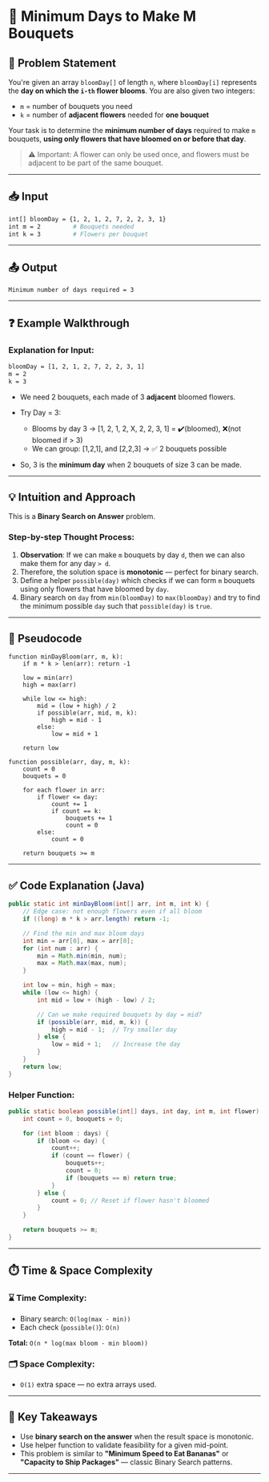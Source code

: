 # 🌸 Minimum Days to Make M Bouquets

## 🧾 Problem Statement

You're given an array `bloomDay[]` of length `n`, where `bloomDay[i]` represents the **day on which the `i-th` flower blooms**. You are also given two integers:

* `m` = number of bouquets you need
* `k` = number of **adjacent flowers** needed for **one bouquet**

Your task is to determine the **minimum number of days** required to make `m` bouquets, **using only flowers that have bloomed on or before that day**.

> ⚠️ Important: A flower can only be used once, and flowers must be adjacent to be part of the same bouquet.

---

## 📥 Input

```bash
int[] bloomDay = {1, 2, 1, 2, 7, 2, 2, 3, 1}
int m = 2         # Bouquets needed
int k = 3         # Flowers per bouquet
```

---

## 📤 Output

```
Minimum number of days required = 3
```

---

## ❓ Example Walkthrough

### Explanation for Input:

```bash
bloomDay = [1, 2, 1, 2, 7, 2, 2, 3, 1]
m = 2
k = 3
```

* We need 2 bouquets, each made of 3 **adjacent** bloomed flowers.
* Try Day = 3:

  * Blooms by day 3 → \[1, 2, 1, 2, X, 2, 2, 3, 1] = ✔️(bloomed), ❌(not bloomed if > 3)
  * We can group: \[1,2,1], and \[2,2,3] → ✅ 2 bouquets possible
* So, 3 is the **minimum day** when 2 bouquets of size 3 can be made.

---

## 💡 Intuition and Approach

This is a **Binary Search on Answer** problem.

### Step-by-step Thought Process:

1. **Observation**: If we can make `m` bouquets by day `d`, then we can also make them for any day `> d`.
2. Therefore, the solution space is **monotonic** — perfect for binary search.
3. Define a helper `possible(day)` which checks if we can form `m` bouquets using only flowers that have bloomed by `day`.
4. Binary search on `day` from `min(bloomDay)` to `max(bloomDay)` and try to find the minimum possible `day` such that `possible(day)` is `true`.

---

## 🔢 Pseudocode

```text
function minDayBloom(arr, m, k):
    if m * k > len(arr): return -1

    low = min(arr)
    high = max(arr)

    while low <= high:
        mid = (low + high) / 2
        if possible(arr, mid, m, k):
            high = mid - 1
        else:
            low = mid + 1

    return low
```

```text
function possible(arr, day, m, k):
    count = 0
    bouquets = 0

    for each flower in arr:
        if flower <= day:
            count += 1
            if count == k:
                bouquets += 1
                count = 0
        else:
            count = 0

    return bouquets >= m
```

---

## ✅ Code Explanation (Java)

```java
public static int minDayBloom(int[] arr, int m, int k) {
    // Edge case: not enough flowers even if all bloom
    if ((long) m * k > arr.length) return -1;

    // Find the min and max bloom days
    int min = arr[0], max = arr[0];
    for (int num : arr) {
        min = Math.min(min, num);
        max = Math.max(max, num);
    }

    int low = min, high = max;
    while (low <= high) {
        int mid = low + (high - low) / 2;

        // Can we make required bouquets by day = mid?
        if (possible(arr, mid, m, k)) {
            high = mid - 1;  // Try smaller day
        } else {
            low = mid + 1;   // Increase the day
        }
    }
    return low;
}
```

### Helper Function:

```java
public static boolean possible(int[] days, int day, int m, int flower) {
    int count = 0, bouquets = 0;

    for (int bloom : days) {
        if (bloom <= day) {
            count++;
            if (count == flower) {
                bouquets++;
                count = 0;
                if (bouquets == m) return true;
            }
        } else {
            count = 0; // Reset if flower hasn't bloomed
        }
    }

    return bouquets >= m;
}
```

---

## ⏱️ Time & Space Complexity

### ⌛ Time Complexity:

* Binary search: `O(log(max - min))`
* Each check (`possible()`): `O(n)`

**Total:**
`O(n * log(max bloom - min bloom))`

### 🗂️ Space Complexity:

* `O(1)` extra space — no extra arrays used.

---

## 📌 Key Takeaways

* Use **binary search on the answer** when the result space is monotonic.
* Use helper function to validate feasibility for a given mid-point.
* This problem is similar to **"Minimum Speed to Eat Bananas"** or **"Capacity to Ship Packages"** — classic Binary Search patterns.

---
